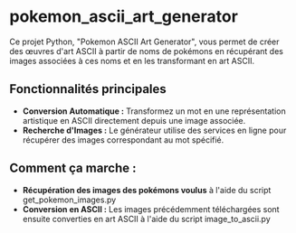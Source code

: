 # pokemon_ascii_art_generator
Ce projet Python, "Pokemon ASCII Art Generator", vous permet de créer des œuvres d'art ASCII à partir de noms de pokémons en récupérant des images associées à ces noms et en les transformant en art ASCII.

## Fonctionnalités principales

- **Conversion Automatique :** Transformez un mot en une représentation artistique en ASCII directement depuis une image associée.
- **Recherche d'Images :** Le générateur utilise des services en ligne pour récupérer des images correspondant au mot spécifié.

## Comment ça marche :

- **Récupération des images des pokémons voulus** à l'aide du script get_pokemon_images.py
- **Conversion en ASCII :** Les images précédemment téléchargées sont ensuite converties en art ASCII à l'aide du script image_to_ascii.py
